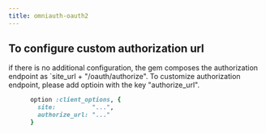 ```yaml
---
title: omniauth-oauth2
---
```


## To configure custom authorization url

if there is no additional configuration, the gem composes the authorization endpoint as 
`site_url + "/oauth/authorize".
To customize authorization endpoint, please add optioin with the key "authorize_url".

```ruby
      option :client_options, {
        site:          "...",
        authorize_url: "..."
      }
```

